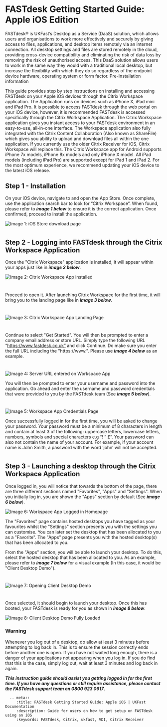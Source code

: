# FASTdesk Getting Started Guide: Apple iOS Edition

FASTdesk®  is UKFast’s Desktop as a Service (DaaS) solution, which allows users and organisations to work more effectively and securely by giving access to files, applications, and desktop items remotely via an internet connection. All desktop settings and files are stored remotely in the cloud, providing cross-device compatibility and eliminating the risk of data loss by removing the risk of unauthorised access. This DaaS solution allows users to work in the same way they would with a traditional local desktop, but increase the flexibility with which they do so regardless of the endpoint device hardware, operating system or form factor.
Pre-Installation information

This guide provides step by step instructions on installing and accessing FASTdesk on your Apple iOS devices through the Citrix Workspace application. The Application runs on devices such as iPhone X, iPad mini and iPad Pro. It is possible to access FASTdesk through the web portal on your iOS device, however, it is recommended FASTdesk is accessed specifically through the Citrix Workspace Application. The Citrix Workspace application gives you instant access to your FASTdesk environment in an easy-to-use, all-in-one interface. The Workspace application also fully integrated with the Citrix Content Collaboration (Also known as ShareFile) which gives you ability to upload and download files all within the one application. If you currently use the older Citrix Receiver for iOS, Citrix Workspace will replace this. The Citrix Workspace app for Android supports iPhone 7x models, iPhone 8x models and only iPhone X model. All iPad models (including iPad Pro) are supported except for iPad 1 and iPad 2.  For the most optimum experience, we recommend updating your iOS device to the latest iOS release. 

## Step 1 - Installation

On your iOS device, navigate to and open the App Store. Once complete, use the application search bar to look for “Citrix Workspace”. When found, please refer to **_image 1 below_** to ensure it is the correct application. Once confirmed, proceed to install the application.

![Image 1: iOS Store download page](files/Appstoreios.png "Image 1: iOS Store download page")

#

## Step 2 - Logging into FASTdesk through the Citrix Workspace Application

Once the "Citrix Workspace" application is installed, it will appear within your apps just like in **_image 2 below_**.

![Image 2: Citrix Workspace App installed](files/onceinstalledios.png "Image 2: Citrix Workspace App installed")

#

Proceed to open it. After launching Citrix Workspace for the first time, it will bring you to the landing page like in **_image 3 below_**. 

#

![Image 3: Citrix Workspace App Landing Page](files/openedonceios.png "Image 3: Citrix Workspace App Landing Page")

#

Continue to select "Get Started".  You will then be prompted to enter a company email address or store URL. Simply type the following URL “https://www.fastdesk.co.uk” and click Continue. Do make sure you enter the full URL including the "https://www.". Please use **_image 4 below_** as an example.

#

![Image 4: Server URL entered on Workspace App](files/enteredURLios.png "Image 4: Server URL entered on Workspace App")

You will then be prompted to enter your username and password into the application. Go ahead and enter the username and password credentials that were provided to you by the FASTdesk team (See **_image 5 below_**). 

#

![Image 5: Workspace App Credentials Page](files/entercredsios.png "Image 5: Workspace App Credentials Page")

Once successfully logged in for the first time, you will be asked to change your password. Your password must be a minimum of 8 characters in length and contain at least 3 of the following: uppercase letters, lowercase letters, numbers, symbols and special characters e.g “! ” £”. Your password can also not contain the name of your account. For example, if your account name is John Smith, a password with the word ‘john’ will not be accepted.

#

## Step 3 - Launching a desktop through the Citrix Workspace Application

Once logged in, you will notice that towards the bottom of the page, there are three different sections named "Favorites", "Apps" and "Settings".  When you initially log in, you are shown the "Apps" section by default (See **_image 6 below_**). 

![Image 6: Workspace App Logged in Homepage](files/cwahomepageios.png "Image 6: Workspace App Logged in Homepage")

The "Favorites" page contains hosted desktops you have tagged as your favourites whilst the "Settings" section presents you with the settings you can customise. You can later set the desktop that has been allocated to you as a "Favorite". The "Apps" page presents you with the hosted desktop(s) that has been allocated to you.

From the "Apps" section, you will be able to launch your desktop. To do this, select the hosted desktop that has been allocated to you. As an example, please refer to **_image 7 below_** for a visual example (In this case, it would be "Client Desktop Demo").

#

![Image 7: Opening Client Desktop Demo](files/Openingios.png "Image 7: Opening Client Desktop Demo")

#

Once selected, it should begin to launch your desktop. Once this has booted, your FASTdesk is ready for you as shown in **_image 8 below_**.

![Image 8: Client Desktop Demo Fully Loaded](files/loadedios.png "Image 8: Client Desktop Demo Fully Loaded")

### Warning

Whenever you log out of a desktop, do allow at least 3 minutes before attempting to log back in. This is to ensure the session correctly ends before another one is open. If you have not waited long enough, there is a danger of your applications not appearing when you log in. If you do find that this is the case, simply log out, wait at least 3 minutes and log back in again.

**_This instruction guide should assist you getting logged in for the first time. If you have any questions or still require assistance, please contact the FASTdesk support team on 0800 923 0617_**.


 ```eval_rst
   .. meta::
      :title: FASTdesk Getting Started Guide: Apple iOS | UKFast Documentation
      :description: Guide for users on how to get setup on FASTdesk using an iOS
      :keywords: FASTdesk, Citrix, ukfast, VDI, Citrix Receiver 

